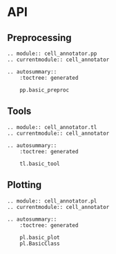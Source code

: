 # API

## Preprocessing

```{eval-rst}
.. module:: cell_annotator.pp
.. currentmodule:: cell_annotator

.. autosummary::
    :toctree: generated

    pp.basic_preproc
```

## Tools

```{eval-rst}
.. module:: cell_annotator.tl
.. currentmodule:: cell_annotator

.. autosummary::
    :toctree: generated

    tl.basic_tool
```

## Plotting

```{eval-rst}
.. module:: cell_annotator.pl
.. currentmodule:: cell_annotator

.. autosummary::
    :toctree: generated

    pl.basic_plot
    pl.BasicClass
```
